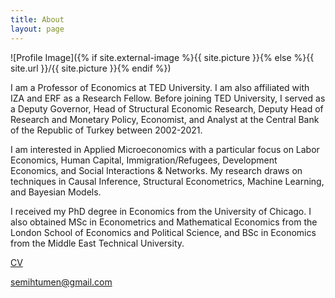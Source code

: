 ```yaml
---
title: About
layout: page
---
```

![Profile Image]({% if site.external-image %}{{ site.picture }}{% else %}{{ site.url }}/{{ site.picture }}{% endif %})

<p>I am a Professor of Economics at TED University. I am also affiliated with
IZA and ERF as a Research Fellow. Before joining TED University, I served as a Deputy Governor,
Head of Structural Economic Research, Deputy Head of Research and Monetary
Policy, Economist, and Analyst at the Central Bank of the Republic of Turkey
between 2002-2021.</p>

<p>I am interested in Applied Microeconomics with a particular focus on Labor
Economics, Human Capital, Immigration/Refugees, Development Economics, and Social Interactions & Networks.
My research draws on techniques in Causal Inference, Structural Econometrics,
Machine Learning, and Bayesian Models.</p>

<p>I received my PhD degree in Economics from the University of Chicago. I also obtained
MSc in Econometrics and Mathematical Economics from the London School of Economics
and Political Science, and BSc in Economics from the Middle East Technical University.</p>

<a href="https://semihtumen.github.io/assets/CV_STumen.pdf">CV</a>

<a href="mailto:semihtumen@gmail.com">semihtumen@gmail.com</a>
